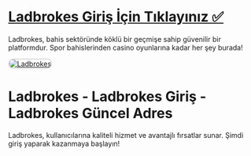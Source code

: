 # <a href="http://www.redly.vip/3A5tsFl">Ladbrokes Giriş İçin Tıklayınız ✅</a>
Ladbrokes, bahis sektöründe köklü bir geçmişe sahip güvenilir bir platformdur. Spor bahislerinden casino oyunlarına kadar her şey burada!

<a href="http://www.redly.vip/3A5tsFl" title="Ladbrokes">
<img src="https://i.ibb.co/MkY55wf/photo-2025-01-15-16-52-46.jpg" alt="Ladbrokes" style="max-width: 100%; border: 2px solid #ddd; border-radius: 10px;">
</a>

# Ladbrokes - Ladbrokes Giriş - Ladbrokes Güncel Adres
Ladbrokes, kullanıcılarına kaliteli hizmet ve avantajlı fırsatlar sunar. Şimdi giriş yaparak kazanmaya başlayın!
